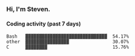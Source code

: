 ### Hi, I'm Steven.

#### Coding activity (past 7 days)
```
Bash   ▓▓▓▓▓▓▓▓▓▓▓▓▓▓▓▓▓▓▓▓▓▓▓▓▓▓▓▓▓▓  54.17%
other  ▓▓▓▓▓▓▓▓▓▓▓▓▓▓▓▓                30.07%
C      ▓▓▓▓▓▓▓▓                        15.76%
```
